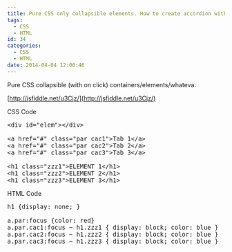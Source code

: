 ```yaml
---
title: Pure CSS only collapsible elements. How to create accordion without JavaScript
tags:
  - CSS
  - HTML
id: 34
categories:
  - CSS
  - HTML
date: 2014-04-04 12:00:46
---
```


Pure CSS collapsible (with on click) containers/elements/whateva.

[http://jsfiddle.net/u3Cjz/](http://jsfiddle.net/u3Cjz/)

CSS Code
<pre class="lang:default decode:true">&lt;div id="elem"&gt;&lt;/div&gt;

&lt;a href="#" class="par cac1"&gt;Tab 1&lt;/a&gt;
&lt;a href="#" class="par cac2"&gt;Tab 2&lt;/a&gt;
&lt;a href="#" class="par cac3"&gt;Tab 3&lt;/a&gt;

&lt;h1 class="zzz1"&gt;ELEMENT 1&lt;/h1&gt;
&lt;h1 class="zzz2"&gt;ELEMENT 2&lt;/h1&gt;
&lt;h1 class="zzz3"&gt;ELEMENT 3&lt;/h1&gt;</pre>
HTML Code
<pre class="lang:css decode:true">h1 {display: none; }

a.par:focus {color: red}
a.par.cac1:focus ~ h1.zzz1 { display: block; color: blue }
a.par.cac2:focus ~ h1.zzz2 { display: block; color: blue }
a.par.cac3:focus ~ h1.zzz3 { display: block; color: blue }</pre>
